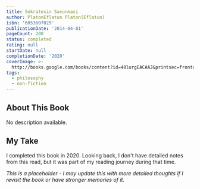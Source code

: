 ```yaml
---
title: Sokratesin Savunmasi
author: PlatonEflatun Platon(Eflatun)
isbn: '6053607029'
publicationDate: '2014-04-01'
pageCount: 200
status: completed
rating: null
startDate: null
completionDate: '2020'
coverImage: >-
  http://books.google.com/books/content?id=48lurgEACAAJ&printsec=frontcover&img=1&zoom=1&source=gbs_api
tags:
  - philosophy
  - non-fiction
---
```


## About This Book

No description available.

## My Take

I completed this book in 2020. Looking back, I don't have detailed notes from this read, but it was part of my reading journey during that time.

*This is a placeholder - I may update this with more detailed thoughts if I revisit the book or have stronger memories of it.*
